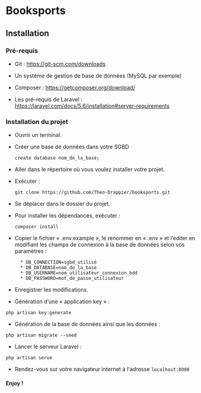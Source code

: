 # Booksports

## Installation

### Pré-requis
* Git : https://git-scm.com/downloads

* Un système de gestion de base de données (MySQL par exemple)

* Composer : https://getcomposer.org/download/

* Les pré-requis de Laravel : https://laravel.com/docs/5.6/installation#server-requirements

### Installation du projet

* Ouvrir un terminal.

* Créer une base de données dans votre SGBD
    ```
    create database nom_de_la_base;
    ```

* Aller dans le répertoire où vous voulez installer votre projet.

* Exécuter :
    ```
    git clone https://github.com/Theo-Drappier/booksports.git
    ```

* Se déplacer dans le dossier du projet.

* Pour installer les dépendances, exécuter :
    ```
    composer install
    ```

* Copier le fichier « .env.example », le renommer en « .env » et l’éditer en modifiant les champs de connexion à la base de données selon vos paramètres :

        * DB_CONNECTION=sgbd_utilisé
        * DB_DATABASE=nom_de_la_base
        * DB_USERNAME=nom_utilisateur_connexion_bdd
        * DB_PASSWORD=mot_de_passe_utilisateur

* Enregistrer les modifications.

* Génération d’une « application key » :
```
php artisan key:generate
```
* Génération de la base de données ainsi que les données :
```
php artisan migrate --seed
```

* Lancer le serveur Laravel :
```
php artisan serve
```

* Rendez-vous sur votre navigateur internet à l'adresse ```localhost:8000```

#### Enjoy !
